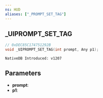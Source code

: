 ```yaml
---
ns: HUD
aliases: ["_PROMPT_SET_TAG"]
---
```

## _UIPROMPT_SET_TAG

```c
// 0xDEC85C174751292B
void _UIPROMPT_SET_TAG(int prompt, Any p1);
```

```
NativeDB Introduced: v1207
```

## Parameters
* **prompt**:
* **p1**:
